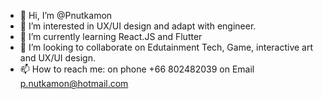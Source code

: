 - 👋 Hi, I’m @Pnutkamon
- 👀 I’m interested in UX/UI design and adapt with engineer.
- 🌱 I’m currently learning React.JS and Flutter
- 💞️ I’m looking to collaborate on Edutainment Tech, Game, interactive art and UX/UI design.
- 📫 How to reach me: on phone +66 802482039 on Email p.nutkamon@hotmail.com

<!---
Pnutkamon/Pnutkamon is a ✨ special ✨ repository because its `README.md` (this file) appears on your GitHub profile.
You can click the Preview link to take a look at your changes.
--->
